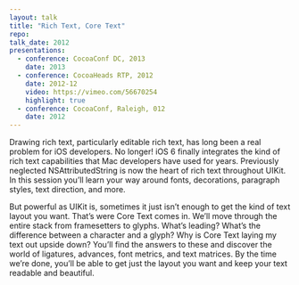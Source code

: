 ```yaml
---
layout: talk
title: "Rich Text, Core Text"
repo: 
talk_date: 2012
presentations:
  - conference: CocoaConf DC, 2013
    date: 2013
  - conference: CocoaHeads RTP, 2012
    date: 2012-12
    video: https://vimeo.com/56670254
    highlight: true
  - conference: CocoaConf, Raleigh, 012
    date: 2012
---
```

Drawing rich text, particularly editable rich text, has long been a real problem for iOS developers. No longer! iOS 6 finally integrates the kind of rich text capabilities that Mac developers have used for years. Previously neglected NSAttributedString is now the heart of rich text throughout UIKit. In this session you’ll learn your way around fonts, decorations, paragraph styles, text direction, and more.

But powerful as UIKit is, sometimes it just isn’t enough to get the kind of text layout you want. That’s were Core Text comes in. We’ll move through the entire stack from framesetters to glyphs. What’s leading? What’s the difference between a character and a glyph? Why is Core Text laying my text out upside down? You’ll find the answers to these and discover the world of ligatures, advances, font metrics, and text matrices. By the time we’re done, you’ll be able to get just the layout you want and keep your text readable and beautiful.
